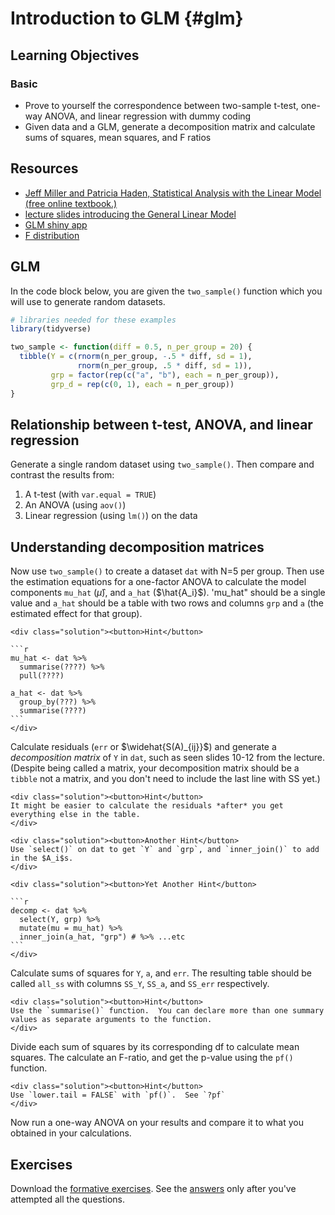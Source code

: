 

# Introduction to GLM {#glm}

## Learning Objectives

### Basic

* Prove to yourself the correspondence between two-sample t-test, one-way ANOVA, and linear regression with dummy coding
* Given data and a GLM, generate a decomposition matrix and calculate sums of squares, mean squares, and F ratios

## Resources

* [Jeff Miller and Patricia Haden, Statistical Analysis with the Linear Model (free online textbook.)](http://www.otago.ac.nz/psychology/otago039309.pdf)
* [lecture slides introducing the General Linear Model](slides/08_glm_slides.pdf)
* [GLM shiny app](http://rstudio2.psy.gla.ac.uk/Dale/GLM)
* [F distribution](http://rstudio2.psy.gla.ac.uk/Dale/fdist)


## GLM

In the code block below, you are given the `two_sample()` function which you will use to generate random datasets.


```r
# libraries needed for these examples
library(tidyverse)

two_sample <- function(diff = 0.5, n_per_group = 20) {
  tibble(Y = c(rnorm(n_per_group, -.5 * diff, sd = 1),
               rnorm(n_per_group, .5 * diff, sd = 1)),
         grp = factor(rep(c("a", "b"), each = n_per_group)),
         grp_d = rep(c(0, 1), each = n_per_group))
}
```

## Relationship between t-test, ANOVA, and linear regression

Generate a single random dataset using `two_sample()`.  Then compare and contrast the results from:

1. A t-test (with `var.equal = TRUE`)
2. An ANOVA (using `aov()`)
3. Linear regression (using `lm()`) on the data


## Understanding decomposition matrices

Now use `two_sample()` to create a dataset `dat` with N=5 per group.  Then use the estimation equations for a one-factor ANOVA to calculate the model components `mu_hat` ($\hat{\mu}$), and `a_hat` ($\hat{A_i}$).  'mu_hat" should be a single value and `a_hat` should be a table with two rows and columns `grp` and `a` (the estimated effect for that group).

    <div class="solution"><button>Hint</button>
    
    ```r
    mu_hat <- dat %>%
      summarise(????) %>%
      pull(????)
    
    a_hat <- dat %>%
      group_by(???) %>% 
      summarise(????)
    ```
    </div>

Calculate residuals (`err` or $\widehat{S(A)_{ij}}$) and generate a *decomposition matrix* of `Y` in `dat`, such as seen slides 10-12 from the lecture.  (Despite being called a matrix, your decomposition matrix should be a `tibble` not a matrix, and you don't need to include the last line with SS yet.) 

    <div class="solution"><button>Hint</button>
    It might be easier to calculate the residuals *after* you get everything else in the table.
    </div>

    <div class="solution"><button>Another Hint</button>
    Use `select()` on dat to get `Y` and `grp`, and `inner_join()` to add in the $A_i$s.
    </div>

    <div class="solution"><button>Yet Another Hint</button>
    
    ```r
    decomp <- dat %>% 
      select(Y, grp) %>%
      mutate(mu = mu_hat) %>%
      inner_join(a_hat, "grp") # %>% ...etc
    ```
    </div>

Calculate sums of squares for `Y`, `a`, and `err`.  The resulting table should be called `all_ss` with columns `SS_Y`, `SS_a`, and `SS_err` respectively.

    <div class="solution"><button>Hint</button>
    Use the `summarise()` function.  You can declare more than one summary values as separate arguments to the function.
    </div>

Divide each sum of squares by its corresponding df to calculate mean squares.  The calculate an F-ratio, and get the p-value using the `pf()` function.

    <div class="solution"><button>Hint</button>
    Use `lower.tail = FALSE` with `pf()`.  See `?pf`
    </div>

Now run a one-way ANOVA on your results and compare it to what you obtained in your calculations.


## Exercises

Download the [formative exercises](formative_exercises/09_glm_stub.Rmd). See the [answers](formative_exercises/09_glm_solution.Rmd) only after you've attempted all the questions.
